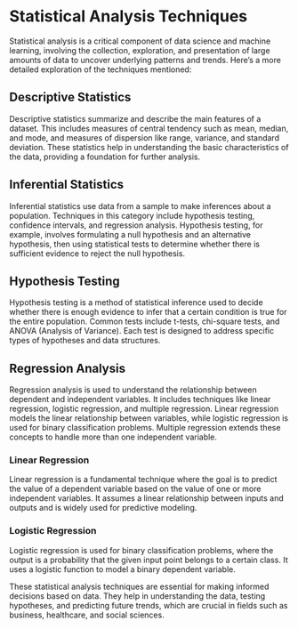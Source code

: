 # Statistical Analysis Techniques

Statistical analysis is a critical component of data science and machine learning, involving the collection, exploration, and presentation of large amounts of data to uncover underlying patterns and trends. Here’s a more detailed exploration of the techniques mentioned:

## Descriptive Statistics

Descriptive statistics summarize and describe the main features of a dataset. This includes measures of central tendency such as mean, median, and mode, and measures of dispersion like range, variance, and standard deviation. These statistics help in understanding the basic characteristics of the data, providing a foundation for further analysis.

## Inferential Statistics

Inferential statistics use data from a sample to make inferences about a population. Techniques in this category include hypothesis testing, confidence intervals, and regression analysis. Hypothesis testing, for example, involves formulating a null hypothesis and an alternative hypothesis, then using statistical tests to determine whether there is sufficient evidence to reject the null hypothesis.

## Hypothesis Testing

Hypothesis testing is a method of statistical inference used to decide whether there is enough evidence to infer that a certain condition is true for the entire population. Common tests include t-tests, chi-square tests, and ANOVA (Analysis of Variance). Each test is designed to address specific types of hypotheses and data structures.

## Regression Analysis

Regression analysis is used to understand the relationship between dependent and independent variables. It includes techniques like linear regression, logistic regression, and multiple regression. Linear regression models the linear relationship between variables, while logistic regression is used for binary classification problems. Multiple regression extends these concepts to handle more than one independent variable.

### Linear Regression

Linear regression is a fundamental technique where the goal is to predict the value of a dependent variable based on the value of one or more independent variables. It assumes a linear relationship between inputs and outputs and is widely used for predictive modeling.

### Logistic Regression

Logistic regression is used for binary classification problems, where the output is a probability that the given input point belongs to a certain class. It uses a logistic function to model a binary dependent variable.

These statistical analysis techniques are essential for making informed decisions based on data. They help in understanding the data, testing hypotheses, and predicting future trends, which are crucial in fields such as business, healthcare, and social sciences.

